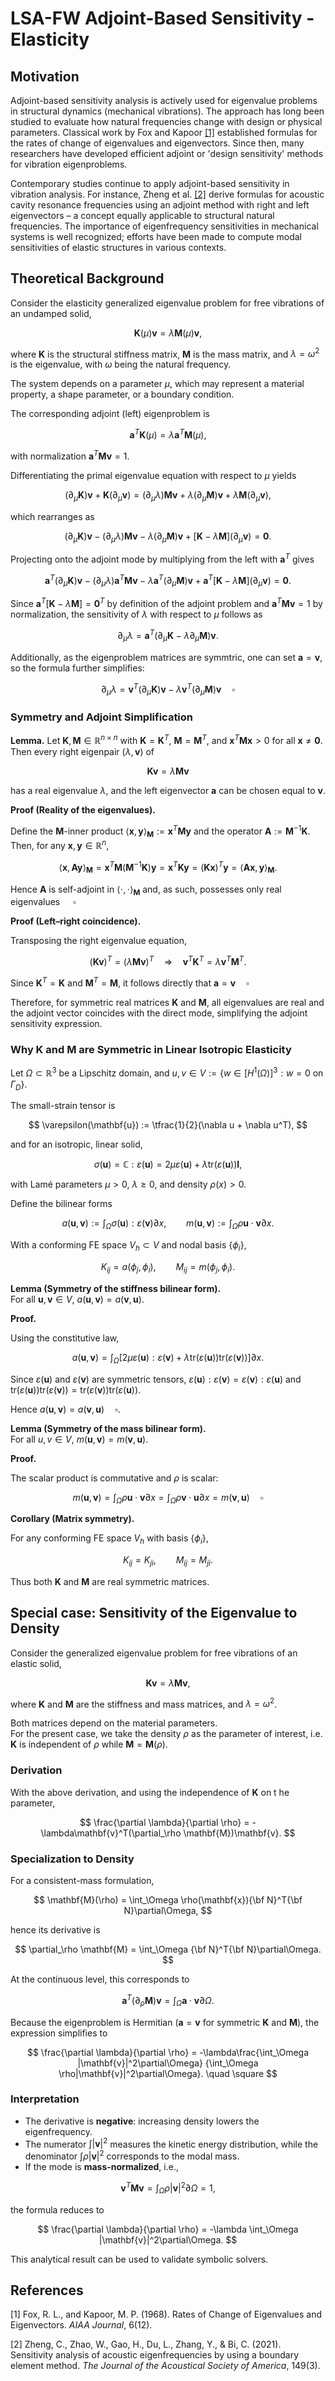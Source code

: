 # LSA-FW Adjoint-Based Sensitivity - Elasticity

## Motivation

Adjoint-based sensitivity analysis is actively used for eigenvalue problems in structural dynamics (mechanical vibrations).
The approach has long been studied to evaluate how natural frequencies change with design or physical parameters.
Classical work by Fox and Kapoor [[1]](#references) established formulas for the rates of change of eigenvalues and eigenvectors.
Since then, many researchers have developed efficient adjoint or 'design sensitivity' methods for vibration eigenproblems.

Contemporary studies continue to apply adjoint-based sensitivity in vibration analysis.
For instance, Zheng et al. [[2]](#references) derive formulas for acoustic cavity resonance frequencies using an adjoint method with right and left eigenvectors – a concept equally applicable to structural natural frequencies.
The importance of eigenfrequency sensitivities in mechanical systems is well recognized; efforts have been made to compute modal sensitivities of elastic structures in various contexts.

## Theoretical Background

Consider the elasticity generalized eigenvalue problem for free vibrations of an undamped solid,

$$
\mathbf{K}(\mu)\mathbf{v} = \lambda\mathbf{M}(\mu)\mathbf{v},
$$

where $\mathbf{K}$ is the structural stiffness matrix, $\mathbf{M}$ is the mass matrix, and $\lambda = \omega^2$ is the eigenvalue, with $\omega$ being the natural frequency.

The system depends on a parameter $\mu$, which may represent a material property, a shape parameter, or a boundary condition.

The corresponding adjoint (left) eigenproblem is

$$
\mathbf{a}^T \mathbf{K}(\mu) = \lambda\mathbf{a}^T \mathbf{M}(\mu),
$$

with normalization $\mathbf{a}^T \mathbf{M}\mathbf{v} = 1$.

Differentiating the primal eigenvalue equation with respect to $\mu$ yields

$$
(\partial_\mu \mathbf{K})\mathbf{v} + \mathbf{K}(\partial_\mu \mathbf{v})
= (\partial_\mu \lambda)\mathbf{M}\mathbf{v} + \lambda(\partial_\mu \mathbf{M})\mathbf{v} + \lambda\mathbf{M}(\partial_\mu \mathbf{v}),
$$

which rearranges as

$$
(\partial_\mu \mathbf{K})\mathbf{v} - (\partial_\mu \lambda)\mathbf{M}\mathbf{v} - \lambda(\partial_\mu \mathbf{M})\mathbf{v} + [\mathbf{K} - \lambda\mathbf{M}](\partial_\mu \mathbf{v}) = \mathbf{0}.
$$

Projecting onto the adjoint mode by multiplying from the left with $\mathbf{a}^T$ gives

$$
\mathbf{a}^T (\partial_\mu \mathbf{K})\mathbf{v} - (\partial_\mu \lambda)\mathbf{a}^T \mathbf{M}\mathbf{v} - \lambda\mathbf{a}^T (\partial_\mu \mathbf{M})\mathbf{v} + \mathbf{a}^T [\mathbf{K} - \lambda\mathbf{M}](\partial_\mu \mathbf{v}) = \mathbf{0}.
$$

Since $\mathbf{a}^T[\mathbf{K} - \lambda\mathbf{M}] = \mathbf{0}^T$ by definition of the adjoint problem and $\mathbf{a}^T \mathbf{M}\mathbf{v} = 1$ by normalization, the sensitivity of $\lambda$ with respect to $\mu$ follows as

$$
\partial_\mu \lambda
= \mathbf{a}^T \left(\partial_\mu \mathbf{K} - \lambda\partial_\mu \mathbf{M}\right)\mathbf{v}.
$$

Additionally, as the eigenproblem matrices are symmtric, one can set $\mathbf{a} = \mathbf{v}$, so the formula further simplifies:

$$
\partial_\mu \lambda
= \mathbf{v}^T \left(\partial_\mu \mathbf{K} \right) \mathbf{v} - \lambda\mathbf{v}^T\left(\partial_\mu \mathbf{M}\right)\mathbf{v} \quad \square
$$

### Symmetry and Adjoint Simplification

**Lemma.**
Let $\mathbf{K}, \mathbf{M} \in \mathbb{R}^{n\times n}$ with $\mathbf{K} = \mathbf{K}^T$, $\mathbf{M} = \mathbf{M}^T$, and $\mathbf{x}^T \mathbf{M}\mathbf{x} > 0$ for all $\mathbf{x} \neq \mathbf{0}$.  
Then every right eigenpair $(\lambda, \mathbf{v})$ of

$$
\mathbf{K}\mathbf{v} = \lambda\mathbf{M}\mathbf{v}
$$

has a real eigenvalue $\lambda$, and the left eigenvector $\mathbf{a}$ can be chosen equal to $\mathbf{v}$.

**Proof (Reality of the eigenvalues).**

Define the $\mathbf{M}$-inner product $\langle \mathbf{x}, \mathbf{y}\rangle_\mathbf{M} := \mathbf{x}^T \mathbf{M}\mathbf{y}$ and the operator $\mathbf{A} := \mathbf{M}^{-1}\mathbf{K}$.
Then, for any $\mathbf{x}, \mathbf{y} \in \mathbb{R}^n$,

$$
\langle \mathbf{x}, \mathbf{A}\mathbf{y}\rangle_\mathbf{M}
= \mathbf{x}^T \mathbf{M}(\mathbf{M}^{-1}\mathbf{K})\mathbf{y}
= \mathbf{x}^T \mathbf{K}\mathbf{y}
= (\mathbf{K}\mathbf{x})^T \mathbf{y}
= \langle \mathbf{A}\mathbf{x}, \mathbf{y}\rangle_\mathbf{M}.
$$

Hence $\mathbf{A}$ is self-adjoint in $\langle\cdot,\cdot\rangle_\mathbf{M}$ and, as such, possesses only real eigenvalues $\quad \square$

**Proof (Left–right coincidence).**

Transposing the right eigenvalue equation,

$$
(\mathbf{K}\mathbf{v})^T = (\lambda \mathbf{M}\mathbf{v})^T
\quad\Rightarrow\quad
\mathbf{v}^T \mathbf{K}^T = \lambda\mathbf{v}^T \mathbf{M}^T.
$$

Since $\mathbf{K}^T = \mathbf{K}$ and $\mathbf{M}^T = \mathbf{M}$, it follows directly that $\mathbf{a} = \mathbf{v} \quad \square$

Therefore, for symmetric real matrices $\mathbf{K}$ and $\mathbf{M}$, all eigenvalues are real and the adjoint vector coincides with the direct mode, simplifying the adjoint sensitivity expression.


### Why $\mathbf{K}$ and $\mathbf{M}$ are Symmetric in Linear Isotropic Elasticity

Let $\Omega \subset \mathbb{R}^3$ be a Lipschitz domain, and $u,v \in V := \{w \in [H^1(\Omega)]^3 : w = 0 \text{ on } \Gamma_D\}$.

The small-strain tensor is

$$
\varepsilon(\mathbf{u}) := \tfrac{1}{2}(\nabla u + \nabla u^T),
$$

and for an isotropic, linear solid,

$$
\sigma(\mathbf{u}) = \mathbb{C} : \varepsilon(\mathbf{u})
= 2\mu\varepsilon(\mathbf{u}) + \lambda\text{tr}(\varepsilon(\mathbf{u}))\mathbf{I},
$$

with Lamé parameters $\mu > 0$, $\lambda \ge 0$, and density $\rho(x) > 0$.

Define the bilinear forms

$$
a(\mathbf{u},\mathbf{v}) := \int_\Omega \sigma(\mathbf{u}):\varepsilon(\mathbf{v})\partial x, \qquad
m(\mathbf{u},\mathbf{v}) := \int_\Omega \rho \mathbf{u} \cdot \mathbf{v}\partial x.
$$

With a conforming FE space $V_h \subset V$ and nodal basis $\{\phi_i\}$,

$$
K_{ij} = a(\phi_j, \phi_i), \qquad M_{ij} = m(\phi_j, \phi_i).
$$

**Lemma (Symmetry of the stiffness bilinear form).**  
For all $\mathbf{u},\mathbf{v} \in V$, $a(\mathbf{u},\mathbf{v}) = a(\mathbf{v},\mathbf{u})$.

**Proof.**

Using the constitutive law,

$$
a(\mathbf{u},\mathbf{v}) = \int_\Omega \left[2\mu\varepsilon(\mathbf{u}):\varepsilon(\mathbf{v}) + \lambda\text{tr}(\varepsilon(\mathbf{u}))\text{tr}(\varepsilon(\mathbf{v}))\right]\partial x.
$$

Since $\varepsilon(\mathbf{u})$ and $\varepsilon(\mathbf{v})$ are symmetric tensors,
$\varepsilon(\mathbf{u}):\varepsilon(\mathbf{v}) = \varepsilon(\mathbf{v}):\varepsilon(\mathbf{u})$ and
$\text{tr}(\varepsilon(\mathbf{u}))\text{tr}(\varepsilon(\mathbf{v})) = \text{tr}(\varepsilon(\mathbf{v}))\text{tr}(\varepsilon(\mathbf{u}))$.

Hence $a(\mathbf{u},\mathbf{v}) = a(\mathbf{v},\mathbf{u}) \quad \square$.  

**Lemma (Symmetry of the mass bilinear form).**  
For all $u,v \in V$, $m(\mathbf{u},\mathbf{v}) = m(\mathbf{v},\mathbf{u})$.

**Proof.**

The scalar product is commutative and $\rho$ is scalar:

$$
m(\mathbf{u},\mathbf{v}) = \int_\Omega \rho \mathbf{u}\cdot \mathbf{v}\partial x
= \int_\Omega \rho \mathbf{v}\cdot \mathbf{u}\partial x
= m(\mathbf{v},\mathbf{u}) \quad \square
$$

**Corollary (Matrix symmetry).**

For any conforming FE space $V_h$ with basis $\{\phi_i\}$,

$$
K_{ij} = K_{ji}, \qquad M_{ij} = M_{ji}.
$$

Thus both $\mathbf{K}$ and $\mathbf{M}$ are real symmetric matrices.


## Special case: Sensitivity of the Eigenvalue to Density

Consider the generalized eigenvalue problem for free vibrations of an elastic solid,

$$
\mathbf{K}\mathbf{v} = \lambda\mathbf{M}\mathbf{v},
$$

where $\mathbf{K}$ and $\mathbf{M}$ are the stiffness and mass matrices, and $\lambda = \omega^2$.

Both matrices depend on the material parameters.  
For the present case, we take the density $\rho$ as the parameter of interest, i.e. $\mathbf{K}$ is independent of $\rho$ while $\mathbf{M} = \mathbf{M}(\rho)$.

### Derivation

With the above derivation, and using the independence of $\mathbf{K}$ on t he parameter,

$$
\frac{\partial \lambda}{\partial \rho} = -\lambda\mathbf{v}^T(\partial_\rho \mathbf{M})\mathbf{v}.
$$


### Specialization to Density

For a consistent-mass formulation,

$$
\mathbf{M}(\rho) = \int_\Omega \rho(\mathbf{x}){\bf N}^T{\bf N}\partial\Omega,
$$

hence its derivative is

$$
\partial_\rho \mathbf{M} = \int_\Omega {\bf N}^T{\bf N}\partial\Omega.
$$

At the continuous level, this corresponds to

$$
\mathbf{a}^T (\partial_\rho \mathbf{M}) \mathbf{v} = \int_\Omega \mathbf{a}\cdot \mathbf{v}\partial\Omega.
$$

Because the eigenproblem is Hermitian ($\mathbf{a} = \mathbf{v}$ for symmetric $\mathbf{K}$ and $\mathbf{M}$), the expression simplifies to

$$
\frac{\partial \lambda}{\partial \rho} = -\lambda\frac{\int_\Omega |\mathbf{v}|^2\partial\Omega} {\int_\Omega \rho|\mathbf{v}|^2\partial\Omega}. \quad \square
$$



### Interpretation

- The derivative is **negative**: increasing density lowers the eigenfrequency.
- The numerator $\int |\mathbf{v}|^2$ measures the kinetic energy distribution, while the denominator $\int \rho |\mathbf{v}|^2$ corresponds to the modal mass.
- If the mode is **mass-normalized**, i.e.,

$$
\mathbf{v}^T \mathbf{M}\mathbf{v} = \int_\Omega \rho |\mathbf{v}|^2\partial\Omega = 1,
$$

  the formula reduces to

$$
\frac{\partial \lambda}{\partial \rho} = -\lambda \int_\Omega |\mathbf{v}|^2\partial\Omega.
$$

This analytical result can be used to validate symbolic solvers.

## References

[1] Fox, R. L., and Kapoor, M. P. (1968). Rates of Change of Eigenvalues and Eigenvectors. *AIAA Journal*, 6(12).

[2] Zheng, C., Zhao, W., Gao, H., Du, L., Zhang, Y., & Bi, C. (2021). Sensitivity analysis of acoustic eigenfrequencies by using a boundary element method. *The Journal of the Acoustical Society of America*, 149(3).
